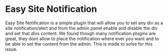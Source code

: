# Easy Site Notification

Easy Site Notification is a simple plugin that will allow you to set any div as a site notification/alert and from the admin panel enable and disable the div and set that divs content. We found though many notification plugins are great, they dont allow to place the notification where ever you want and to be able to set the content from the admin. This is made to solve for this issue. 
